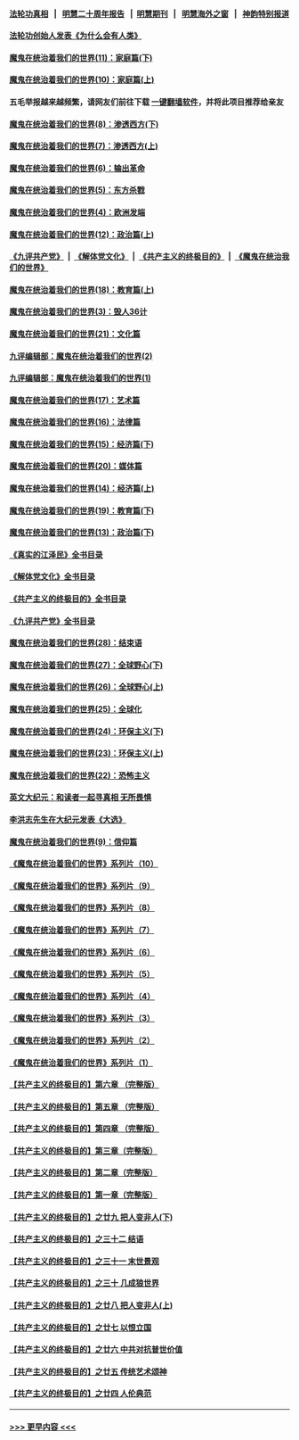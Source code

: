 #### [法轮功真相](https://github.com/gfw-breaker/truth/blob/master/README.md?t=0) &nbsp;&nbsp;|&nbsp;&nbsp; [明慧二十周年报告](https://github.com/gfw-breaker/mh-reports/blob/master/README.md?t=0) &nbsp;&nbsp;|&nbsp;&nbsp;[明慧期刊](https://github.com/gfw-breaker/mh-qikan) &nbsp;&nbsp;|&nbsp;&nbsp; [明慧海外之窗](https://github.com/gfw-breaker/mh-news/blob/master/README.md?t=0) &nbsp;&nbsp;|&nbsp;&nbsp; [神韵特别报道](https://github.com/gfw-breaker/mh-news/blob/master/shenyun.md?t=0)
#### [法轮功创始人发表《为什么会有人类》](../pages/nsc422/n13912117.md?t=02210043) 
#### [魔鬼在统治着我们的世界(11)：家庭篇(下)](../pages/nsc422/n10440961.md?t=02210043) 
#### [魔鬼在统治着我们的世界(10)：家庭篇(上)](../pages/nsc422/n10435448.md?t=02210043) 
#### 五毛举报越来越频繁，请网友们前往下载 [一键翻墙软件](https://github.com/gfw-breaker/ssr-accounts)，并将此项目推荐给亲友
#### [魔鬼在统治着我们的世界(8)：渗透西方(下)](../pages/nsc422/n10429603.md?t=02210043) 
#### [魔鬼在统治着我们的世界(7)：渗透西方(上)](../pages/nsc422/n10426013.md?t=02210043) 
#### [魔鬼在统治着我们的世界(6)：输出革命](../pages/nsc422/n10421536.md?t=02210043) 
#### [魔鬼在统治着我们的世界(5)：东方杀戮](../pages/nsc422/n10417707.md?t=02210043) 
#### [魔鬼在统治着我们的世界(4)：欧洲发端](../pages/nsc422/n10414890.md?t=02210043) 
#### [魔鬼在统治着我们的世界(12)：政治篇(上)](../pages/nsc422/n10444576.md?t=02210043) 
#### [《九评共产党》](https://github.com/begood0513/9ping.md/blob/master/README.md) &nbsp;|&nbsp; [《解体党文化》](../../../../jtdwh.md/blob/master/README.md)  &nbsp;|&nbsp; [《共产主义的终极目的》](../../../../gczydzjmd.md/blob/master/README.md) &nbsp;|&nbsp; [《魔鬼在统治我们的世界》](../../../../mgztzwmdsj.md/blob/master/README.md) 
#### [魔鬼在统治着我们的世界(18)：教育篇(上)](../pages/nsc422/n10526970.md?t=02210043) 
#### [魔鬼在统治着我们的世界(3)：毁人36计](../pages/nsc422/n10411583.md?t=02210043) 
#### [魔鬼在统治着我们的世界(21)：文化篇](../pages/nsc422/n10597706.md?t=02210043) 
#### [九评编辑部：魔鬼在统治着我们的世界(2)](../pages/nsc422/n10410036.md?t=02210043) 
#### [九评编辑部：魔鬼在统治着我们的世界(1)](../pages/nsc422/n10406825.md?t=02210043) 
#### [魔鬼在统治着我们的世界(17)：艺术篇](../pages/nsc422/n10499093.md?t=02210043) 
#### [魔鬼在统治着我们的世界(16)：法律篇](../pages/nsc422/n10485969.md?t=02210043) 
#### [魔鬼在统治着我们的世界(15)：经济篇(下)](../pages/nsc422/n10469975.md?t=02210043) 
#### [魔鬼在统治着我们的世界(20)：媒体篇](../pages/nsc422/n10586579.md?t=02210043) 
#### [魔鬼在统治着我们的世界(14)：经济篇(上)](../pages/nsc422/n10457370.md?t=02210043) 
#### [魔鬼在统治着我们的世界(19)：教育篇(下)](../pages/nsc422/n10564808.md?t=02210043) 
#### [魔鬼在统治着我们的世界(13)：政治篇(下)](../pages/nsc422/n10448270.md?t=02210043) 
#### [《真实的江泽民》全书目录](../pages/nsc422/n13721399.md?t=02210043) 
#### [《解体党文化》全书目录](../pages/nsc422/n13721157.md?t=02210043) 
#### [《共产主义的终极目的》全书目录](../pages/nsc422/n13721048.md?t=02210043) 
#### [《九评共产党》全书目录](../pages/nsc422/n13708085.md?t=02210043) 
#### [魔鬼在统治着我们的世界(28)：结束语](../pages/nsc422/n10936246.md?t=02210043) 
#### [魔鬼在统治着我们的世界(27)：全球野心(下)](../pages/nsc422/n10928319.md?t=02210043) 
#### [魔鬼在统治着我们的世界(26)：全球野心(上)](../pages/nsc422/n10900318.md?t=02210043) 
#### [魔鬼在统治着我们的世界(25)：全球化](../pages/nsc422/n10788205.md?t=02210043) 
#### [魔鬼在统治着我们的世界(24)：环保主义(下)](../pages/nsc422/n10695307.md?t=02210043) 
#### [魔鬼在统治着我们的世界(23)：环保主义(上)](../pages/nsc422/n10688613.md?t=02210043) 
#### [魔鬼在统治着我们的世界(22)：恐怖主义](../pages/nsc422/n10614727.md?t=02210043) 
#### [英文大纪元：和读者一起寻真相 无所畏惧](../pages/nsc422/n12542027.md?t=02210043) 
#### [李洪志先生在大纪元发表《大选》](../pages/nsc422/n12534746.md?t=02210043) 
#### [魔鬼在统治着我们的世界(9)：信仰篇](../pages/nsc422/n10432159.md?t=02210043) 
#### [《魔鬼在统治着我们的世界》系列片（10）](../pages/nsc422/n12292670.md?t=02210043) 
#### [《魔鬼在统治着我们的世界》系列片（9）](../pages/nsc422/n12290859.md?t=02210043) 
#### [《魔鬼在统治着我们的世界》系列片（8）](../pages/nsc422/n12287445.md?t=02210043) 
#### [《魔鬼在统治着我们的世界》系列片（7）](../pages/nsc422/n12283425.md?t=02210043) 
#### [《魔鬼在统治着我们的世界》系列片（6）](../pages/nsc422/n12282314.md?t=02210043) 
#### [《魔鬼在统治着我们的世界》系列片（5）](../pages/nsc422/n12281419.md?t=02210043) 
#### [《魔鬼在统治着我们的世界》系列片（4）](../pages/nsc422/n12274024.md?t=02210043) 
#### [《魔鬼在统治着我们的世界》系列片（3）](../pages/nsc422/n12271322.md?t=02210043) 
#### [《魔鬼在统治着我们的世界》系列片（2）](../pages/nsc422/n12269049.md?t=02210043) 
#### [《魔鬼在统治着我们的世界》系列片（1）](../pages/nsc422/n12267575.md?t=02210043) 
#### [【共产主义的终极目的】第六章 （完整版）](../pages/nsc422/n11428913.md?t=02210043) 
#### [【共产主义的终极目的】第五章 （完整版）](../pages/nsc422/n11428912.md?t=02210043) 
#### [【共产主义的终极目的】第四章 （完整版）](../pages/nsc422/n11428907.md?t=02210043) 
#### [【共产主义的终极目的】第三章（完整版）](../pages/nsc422/n11428848.md?t=02210043) 
#### [【共产主义的终极目的】第二章（完整版）](../pages/nsc422/n11428831.md?t=02210043) 
#### [【共产主义的终极目的】第一章（完整版）](../pages/nsc422/n11417651.md?t=02210043) 
#### [【共产主义的终极目的】之廿九 把人变非人(下)](../pages/nsc422/n11344140.md?t=02210043) 
#### [【共产主义的终极目的】之三十二 结语](../pages/nsc422/n11360535.md?t=02210043) 
#### [【共产主义的终极目的】之三十一 末世景观](../pages/nsc422/n11351129.md?t=02210043) 
#### [【共产主义的终极目的】之三十 几成狼世界](../pages/nsc422/n11348280.md?t=02210043) 
#### [【共产主义的终极目的】之廿八 把人变非人(上)](../pages/nsc422/n11340492.md?t=02210043) 
#### [【共产主义的终极目的】之廿七 以恨立国](../pages/nsc422/n11336944.md?t=02210043) 
#### [【共产主义的终极目的】之廿六 中共对抗普世价值](../pages/nsc422/n11324785.md?t=02210043) 
#### [【共产主义的终极目的】之廿五 传统艺术颂神](../pages/nsc422/n11296396.md?t=02210043) 
#### [【共产主义的终极目的】之廿四 人伦典范](../pages/nsc422/n11296397.md?t=02210043) 

----
#### [ >>> 更早内容 <<< ](../indexes/nsc422-earlier.md)
